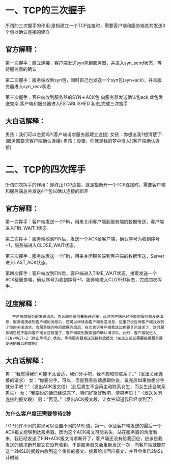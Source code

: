 # 一、TCP的三次握手
所谓的三次握手的作用:是指建立一个TCP连接时，需要客户端和服务端总共发送3个包以确认连接的建立



## 官方解释：

第一次握手：建立连接，客户端发送syn包到服务器，并进入syn_send状态，等待服务器的确认

第二次握手：服务端收到syn包，同时自己也发送一个syn包(syn+ack)，并且服务器进入syn_recv状态

第三次握手：客户端收到服务器的SYN＋ACK包,向服务器发送确认包ack,此包发送完毕,客户端和服务器进入ESTABLISHED 状态,完成三次握手

## 大白话解释：

男孩：我们可以恋爱吗?(客户端请求服务器建立连接)
女孩：你想追我?想清楚了!(服务器要求客户端确认连接)
男孩：没错，你就是我的梦中情人!(客户端确认连接)



# 二、TCP的四次挥手
所谓四次挥手的作用：即终止TCP连接，就是指断开一个TCP连接时，需要客户端和服务端总共发送4个包以确认连接的断开

## 官方解释：

第一次挥手：客户端发送一个FIN，用来关闭客户端到服务端的数据传送，客户端进入FIN_WAIT_1状态。

第二次挥手：服务端收到FIN后，发送一个ACK给客户端，确认序号为收到序号+1，服务端进入CLOSE_WAIT状态。

第三次挥手：服务端发送一个FIN，用来关闭服务端到客户端的数据传送，Server进入LAST_ACK状态。

第四次挥手：客户端收到FIN后，客户端进入TIME_WAIT状态，接着发送一个ACK给服务端，确认序号为收到序号+1，服务端进入CLOSED状态，完成四次挥手。

## 过度解释：

       客户端向服务器发送消息，告诉服务器需要断开连接，此时客户端已经不能向服务端发送消息，服务端接收到客户端的消息后，还可以继续向客户端发送消息，这里只说告诉客户端我收到了你的关闭请求。当服务端的响应数据完成后，在次告诉客户端我这边也要关闭请求了，这时服务端已经不能向客户端发送数据了，客户端收到服务器的确认请求后，此时，客户端就进入FIN-WAIT-2（终止等待2）状态，等待服务器发送连接释放报文（在这之前还需要接受服务器发送的最后的数据）

## 大白话解释：

男：“我觉得我们可能不太合适，我们分手吧，我不想和你联系了。”（发出关闭连接的请求）
女：“你要分手，可以，但是我有些话想跟你说，说完后如果你想分手就分手吧？”（发出ACK报文段）（此后男生不会再主动联系女生，而女生还会联系男生）
女：“我要说的话已经说完了，咱们好聚好散吧。渣男再见！”（发送关闭连接的报文段）
男：“再见。”（发出ACK报文段，让女生知道我已经收到了）


### 为什么客户度还需要等待2秒

TCP允许不同的实现可以设置不同的MSL值。第一，保证客户端发送的最后一个ACK报文能够到达服务器，因为这个ACK报文可能丢失，站在服务器的角度看来，我已经发送了FIN+ACK报文请求断开了，客户端还没有给我回应，应该是我发送的请求断开报文它没有收到，于是服务器又会重新发送一次，而客户端就能在这个2MSL时间段内收到这个重传的报文，接着给出回应报文，并且会重启2MSL计时器